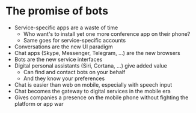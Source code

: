 # The promise of bots

- Service-specific apps are a waste of time
   - Who want's to install yet one more conference app on their phone?
   - Same goes for service-specific accounts
- Conversations are the new UI paradigm
- Chat apps (Skype, Messenger, Telegram, ...) are the new browsers
- Bots are the new service interfaces
- Digital personal assistants (Siri, Cortana, ...) give added value
   - Can find and contact bots on your behalf
   - And they know your preferences
- Chat is easier than web on mobile, especially with speech input
- Chat becomes the gateway to digital services in the mobile era
- Gives companies a presence on the mobile phone without fighting the platform or app war
